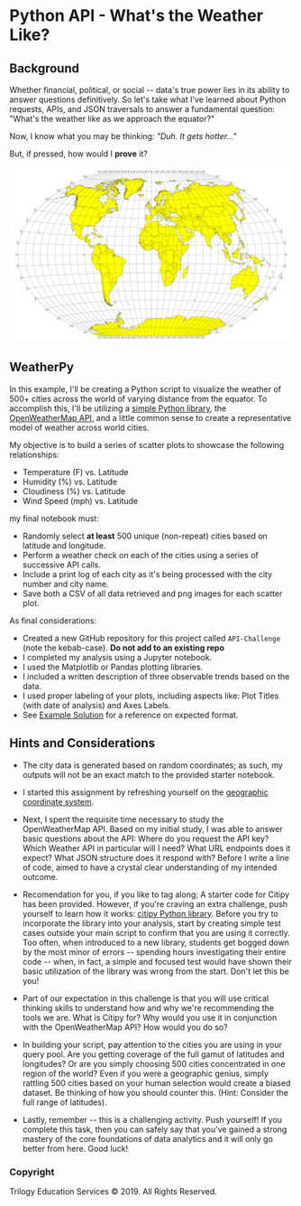 # Python API - What's the Weather Like?

## Background

Whether financial, political, or social -- data's true power lies in its ability to answer questions definitively. So let's take what I've learned about Python requests, APIs, and JSON traversals to answer a fundamental question: "What's the weather like as we approach the equator?"

Now, I know what you may be thinking: _"Duh. It gets hotter..."_

But, if pressed, how would I **prove** it?

![Equator](Images/equatorsign.png)

## WeatherPy

In this example, I'll be creating a Python script to visualize the weather of 500+ cities across the world of varying distance from the equator. To accomplish this, I'll be utilizing a [simple Python library](https://pypi.python.org/pypi/citipy), the [OpenWeatherMap API](https://openweathermap.org/api), and a little common sense to create a representative model of weather across world cities.

My objective is to build a series of scatter plots to showcase the following relationships:

* Temperature (F) vs. Latitude
* Humidity (%) vs. Latitude
* Cloudiness (%) vs. Latitude
* Wind Speed (mph) vs. Latitude

my final notebook must:

* Randomly select **at least** 500 unique (non-repeat) cities based on latitude and longitude.
* Perform a weather check on each of the cities using a series of successive API calls.
* Include a print log of each city as it's being processed with the city number and city name.
* Save both a CSV of all data retrieved and png images for each scatter plot.

As final considerations:

* Created a new GitHub repository for this project called `API-Challenge` (note the kebab-case). **Do not add to an existing repo**
* I completed my analysis using a Jupyter notebook.
* I used the Matplotlib or Pandas plotting libraries.
* I included a written description of three observable trends based on the data.
* I used proper labeling of your plots, including aspects like: Plot Titles (with date of analysis) and Axes Labels.
* See [Example Solution](WeatherPy_Example.pdf) for a reference on expected format.

## Hints and Considerations

* The city data is generated based on random coordinates; as such, my outputs will not be an exact match to the provided starter notebook.

* I started this assignment by refreshing yourself on the [geographic coordinate system](http://desktop.arcgis.com/en/arcmap/10.3/guide-books/map-projections/about-geographic-coordinate-systems.htm).

* Next, I spent the requisite time necessary to study the OpenWeatherMap API. Based on my initial study, I was able to answer  basic questions about the API: Where do you request the API key? Which Weather API in particular will I need? What URL endpoints does it expect? What JSON structure does it respond with? Before I write a line of code,  aimed to have a crystal clear understanding of my intended outcome.

* Recomendation for you, if you like to tag along; A starter code for Citipy has been provided. However, if you're craving an extra challenge, push yourself to learn how it works: [citipy Python library](https://pypi.python.org/pypi/citipy). Before you try to incorporate the library into your analysis, start by creating simple test cases outside your main script to confirm that you are using it correctly. Too often, when introduced to a new library, students get bogged down by the most minor of errors -- spending hours investigating their entire code -- when, in fact, a simple and focused test would have shown their basic utilization of the library was wrong from the start. Don't let this be you!

* Part of our expectation in this challenge is that you will use critical thinking skills to understand how and why we're recommending the tools we are. What is Citipy for? Why would you use it in conjunction with the OpenWeatherMap API? How would you do so?

* In building your script, pay attention to the cities you are using in your query pool. Are you getting coverage of the full gamut of latitudes and longitudes? Or are you simply choosing 500 cities concentrated in one region of the world? Even if you were a geographic genius, simply rattling 500 cities based on your human selection would create a biased dataset. Be thinking of how you should counter this. (Hint: Consider the full range of latitudes).

* Lastly, remember -- this is a challenging activity. Push yourself! If you complete this task, then you can safely say that you've gained a strong mastery of the core foundations of data analytics and it will only go better from here. Good luck!

### Copyright

Trilogy Education Services © 2019. All Rights Reserved.

